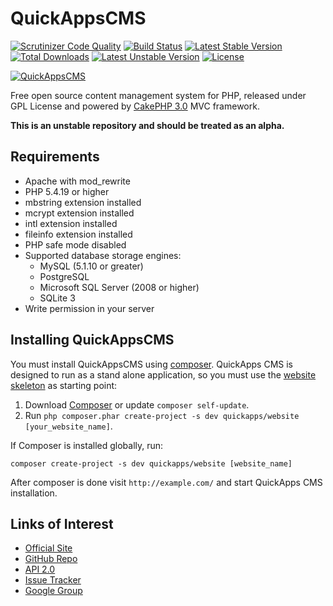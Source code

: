 # QuickAppsCMS

[![Scrutinizer Code Quality](https://scrutinizer-ci.com/g/quickapps/cms/badges/quality-score.png?b=2.0)](https://scrutinizer-ci.com/g/quickapps/cms/?branch=2.0)
[![Build Status](https://travis-ci.org/quickapps/cms.svg?branch=2.0)](https://travis-ci.org/quickapps/cms)
[![Latest Stable Version](https://poser.pugx.org/quickapps/cms/v/stable)](https://packagist.org/packages/quickapps/cms)
[![Total Downloads](https://poser.pugx.org/quickapps/cms/downloads)](https://packagist.org/packages/quickapps/cms)
[![Latest Unstable Version](https://poser.pugx.org/quickapps/cms/v/unstable)](https://packagist.org/packages/quickapps/cms)
[![License](https://poser.pugx.org/quickapps/cms/license)](https://packagist.org/packages/quickapps/cms)

[![QuickAppsCMS](http://quickappscms.org/system/img/logo.png)](http://www.quickappscms.org)

Free open source content management system for PHP, released under GPL License
and powered by [CakePHP 3.0](http://cakephp.org) MVC framework.

**This is an unstable repository and should be treated as an alpha.**

## Requirements

* Apache with mod_rewrite
* PHP 5.4.19 or higher
* mbstring extension installed
* mcrypt extension installed
* intl extension installed
* fileinfo extension installed
* PHP safe mode disabled
* Supported database storage engines:
   * MySQL (5.1.10 or greater)
   * PostgreSQL
   * Microsoft SQL Server (2008 or higher)
   * SQLite 3
* Write permission in your server

## Installing QuickAppsCMS

You must install QuickAppsCMS using [composer](http://getcomposer.org).
QuickApps CMS is designed to run as a stand alone application, so you must
use the [website skeleton](https://github.com/QuickAppsCMS/website) as
starting point:

1. Download [Composer](http://getcomposer.org/doc/00-intro.md) or update `composer self-update`.
2. Run `php composer.phar create-project -s dev quickapps/website [your_website_name]`.

If Composer is installed globally, run:

    composer create-project -s dev quickapps/website [website_name]

After composer is done visit `http://example.com/` and start QuickApps CMS installation.

## Links of Interest

 * [Official Site](http://www.quickappscms.org)
 * [GitHub Repo](https://github.com/QuickAppsCMS/QuickApps-CMS)
 * [API 2.0](http://api.quickappscms.org/2.0)
 * [Issue Tracker](https://github.com/QuickAppsCMS/QuickApps-CMS/issues)
 * [Google Group](https://groups.google.com/group/quickapps-cms)